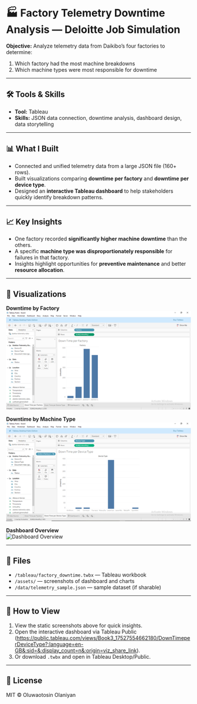 # 🏭 Factory Telemetry Downtime Analysis — Deloitte Job Simulation

**Objective:** Analyze telemetry data from Daikibo’s four factories to determine:  
1. Which factory had the most machine breakdowns  
2. Which machine types were most responsible for downtime  

---

## 🛠 Tools & Skills
- **Tool:** Tableau  
- **Skills:** JSON data connection, downtime analysis, dashboard design, data storytelling  

---

## 📊 What I Built
- Connected and unified telemetry data from a large JSON file (160+ rows).  
- Built visualizations comparing **downtime per factory** and **downtime per device type**.  
- Designed an **interactive Tableau dashboard** to help stakeholders quickly identify breakdown patterns.  

---

## 📈 Key Insights
- One factory recorded **significantly higher machine downtime** than the others.  
- A specific **machine type was disproportionately responsible** for failures in that factory.  
- Insights highlight opportunities for **preventive maintenance** and better **resource allocation**.  

---

## 📸 Visualizations

**Downtime by Factory**  
![Downtime by Factory](./assets/downtime_per_factory.PNG)

**Downtime by Machine Type**  
![Downtime by Machine](./assets/downtime_per_device_type.PNG)

**Dashboard Overview**  
![Dashboard Overview](./assets/dashboard_overview.png)

---

## 📂 Files
- `/tableau/factory_downtime.twbx` — Tableau workbook  
- `/assets/` — screenshots of dashboard and charts  
- `/data/telemetry_sample.json` — sample dataset (if sharable)  

---

## 🔎 How to View
1. View the static screenshots above for quick insights.  
2. Open the interactive dashboard via Tableau Public (https://public.tableau.com/views/Book3_17527554662180/DownTimeperDeviceType?:language=en-GB&:sid=&:display_count=n&:origin=viz_share_link).  
3. Or download `.twbx` and open in Tableau Desktop/Public.  

---

## 📜 License
MIT © Oluwaotosin Olaniyan

